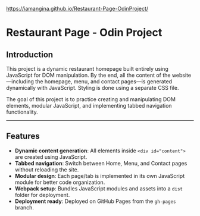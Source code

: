 https://iamangina.github.io/Restaurant-Page-OdinProject/

# Restaurant Page - Odin Project

## Introduction
This project is a dynamic restaurant homepage built entirely using JavaScript for DOM manipulation. By the end, all the content of the website—including the homepage, menu, and contact pages—is generated dynamically with JavaScript. Styling is done using a separate CSS file.  

The goal of this project is to practice creating and manipulating DOM elements, modular JavaScript, and implementing tabbed navigation functionality.

---

## Features
- **Dynamic content generation**: All elements inside `<div id="content">` are created using JavaScript.  
- **Tabbed navigation**: Switch between Home, Menu, and Contact pages without reloading the site.  
- **Modular design**: Each page/tab is implemented in its own JavaScript module for better code organization.  
- **Webpack setup**: Bundles JavaScript modules and assets into a `dist` folder for deployment.  
- **Deployment ready**: Deployed on GitHub Pages from the `gh-pages` branch.
